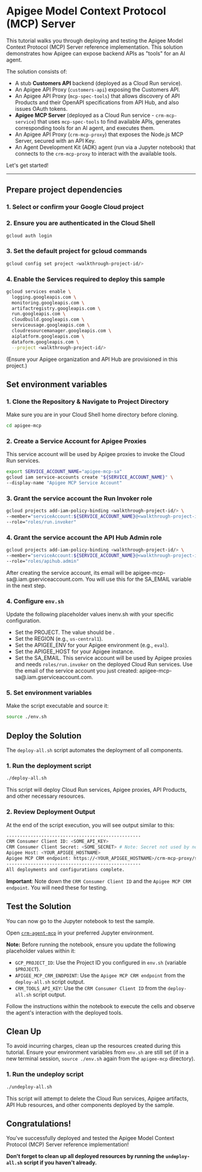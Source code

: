 # Apigee Model Context Protocol (MCP) Server

This tutorial walks you through deploying and testing the Apigee Model Context Protocol (MCP) Server reference implementation. This solution demonstrates how Apigee can expose backend APIs as "tools" for an AI agent.

The solution consists of:
*   A stub **Customers API** backend (deployed as a Cloud Run service).
*   An Apigee API Proxy (`customers-api`) exposing the Customers API.
*   An Apigee API Proxy (`mcp-spec-tools`) that allows discovery of API Products and their OpenAPI specifications from API Hub, and also issues OAuth tokens.
*   **Apigee MCP Server** (deployed as a Cloud Run service - `crm-mcp-service`) that uses `mcp-spec-tools` to find available APIs, generates corresponding tools for an AI agent, and executes them.
*   An Apigee API Proxy (`crm-mcp-proxy`) that exposes the Node.js MCP Server, secured with an API Key.
*   An Agent Development Kit (ADK) agent (run via a Jupyter notebook) that connects to the `crm-mcp-proxy` to interact with the available tools.

Let's get started!

---

## Prepare project dependencies

### 1. Select or confirm your Google Cloud project
<walkthrough-project-setup></walkthrough-project-setup>

### 2. Ensure you are authenticated in the Cloud Shell
```sh
gcloud auth login
```

### 3. Set the default project for gcloud commands
```sh
gcloud config set project <walkthrough-project-id/>
```

### 4. Enable the Services required to deploy this sample
```sh
gcloud services enable \
  logging.googleapis.com \
  monitoring.googleapis.com \
  artifactregistry.googleapis.com \
  run.googleapis.com \
  cloudbuild.googleapis.com \
  serviceusage.googleapis.com \
  cloudresourcemanager.googleapis.com \
  aiplatform.googleapis.com \
  dataform.googleapis.com \
  --project <walkthrough-project-id/>
```
(Ensure your Apigee organization and API Hub are provisioned in this project.)

## Set environment variables

### 1. Clone the Repository & Navigate to Project Directory
Make sure you are in your Cloud Shell home directory before cloning.
```sh
cd apigee-mcp
```

### 2. Create a Service Account for Apigee Proxies

This service account will be used by Apigee proxies to invoke the Cloud Run services. 
```sh 
export SERVICE_ACCOUNT_NAME="apigee-mcp-sa" 
gcloud iam service-accounts create "${SERVICE_ACCOUNT_NAME}" \
--display-name "Apigee MCP Service Account"
```
### 3. Grant the service account the Run Invoker role
```sh
gcloud projects add-iam-policy-binding <walkthrough-project-id/> \
--member="serviceAccount:${SERVICE_ACCOUNT_NAME}@<walkthrough-project-id/>.iam.gserviceaccount.com" \
--role="roles/run.invoker"
```
### 4. Grant the service account the API Hub Admin role
```sh
gcloud projects add-iam-policy-binding <walkthrough-project-id/> \
--member="serviceAccount:${SERVICE_ACCOUNT_NAME}@<walkthrough-project-id/>.iam.gserviceaccount.com" \
--role="roles/apihub.admin"
```
After creating the service account, its email will be apigee-mcp-sa@<walkthrough-project-id/>.iam.gserviceaccount.com. You will use this for the SA_EMAIL variable in the next step.

### 4. Configure `env.sh`

Update the following placeholder values in<walkthrough-editor-open-file filePath="apigee-mcp/env.sh">env.sh</walkthrough-editor-open-file> with your specific configuration.

*   Set the <walkthrough-editor-select-regex filePath="apigee-mcp/env.sh" regex="PROJECT_ID_TO_SET">PROJECT</walkthrough-editor-select-regex>. The value should be <walkthrough-project-id/>.
*   Set the <walkthrough-editor-select-regex filePath="apigee-mcp/env.sh" regex="REGION_TO_SET">REGION</walkthrough-editor-select-regex> (e.g., `us-central1`).
*   Set the <walkthrough-editor-select-regex filePath="apigee-mcp/env.sh" regex="APIGEE_ENV_TO_SET">APIGEE_ENV</walkthrough-editor-select-regex> for your Apigee environment (e.g., `eval`).
*   Set the <walkthrough-editor-select-regex filePath="apigee-mcp/env.sh" regex="APIGEE_HOST_TO_SET">APIGEE_HOST</walkthrough-editor-select-regex> for your Apigee instance.
*   Set the <walkthrough-editor-select-regex filePath="apigee-mcp/env.sh" regex="SA_EMAIL_TO_SET">SA_EMAIL</walkthrough-editor-select-regex>. This service account will be used by Apigee proxies and needs `roles/run.invoker` on the deployed Cloud Run services. Use the email of the service account you just created: apigee-mcp-sa@<walkthrough-project-id/>.iam.gserviceaccount.com.

### 5. Set environment variables
Make the script executable and source it:
```sh
source ./env.sh
```

## Deploy the Solution
The `deploy-all.sh` script automates the deployment of all components.

### 1. Run the deployment script
```sh
./deploy-all.sh
```
This script will deploy Cloud Run services, Apigee proxies, API Products, and other necessary resources.

### 2. Review Deployment Output
At the end of the script execution, you will see output similar to this:
```sh
--------------------------------------------------
CRM Consumer Client ID: <SOME_API_KEY>
CRM Consumer Client Secret: <SOME_SECRET> # Note: Secret not used by notebook
Apigee Host: <YOUR_APIGEE_HOSTNAME>
Apigee MCP CRM endpoint: https://<YOUR_APIGEE_HOSTNAME>/crm-mcp-proxy/sse
--------------------------------------------------
All deployments and configurations complete.
```
**Important**: Note down the `CRM Consumer Client ID` and the `Apigee MCP CRM endpoint`. You will need these for testing.

## Test the Solution

You can now go to the Jupyter notebook to test the sample.

Open [`crm-agent-mcp`](https://github.com/GoogleCloudPlatform/apigee-samples/blob/main/apigee-mcp/notebooks/crm-agent-mcp.ipynb) in your preferred Jupyter environment.

**Note:** Before running the notebook, ensure you update the following placeholder values within it:
*   `GCP_PROJECT_ID`: Use the Project ID you configured in `env.sh` (variable `$PROJECT`).
*   `APIGEE_MCP_CRM_ENDPOINT`: Use the `Apigee MCP CRM endpoint` from the `deploy-all.sh` script output.
*   `CRM_TOOLS_API_KEY`: Use the `CRM Consumer Client ID` from the `deploy-all.sh` script output.

Follow the instructions within the notebook to execute the cells and observe the agent's interaction with the deployed tools.

## Clean Up

To avoid incurring charges, clean up the resources created during this tutorial.
Ensure your environment variables from `env.sh` are still set (if in a new terminal session, `source ./env.sh` again from the `apigee-mcp` directory).

### 1. Run the undeploy script
```sh
./undeploy-all.sh
```
This script will attempt to delete the Cloud Run services, Apigee artifacts, API Hub resources, and other components deployed by the sample.

## Congratulations!

<walkthrough-conclusion-trophy></walkthrough-conclusion-trophy>

You've successfully deployed and tested the Apigee Model Context Protocol (MCP) Server reference implementation!

**Don't forget to clean up all deployed resources by running the `undeploy-all.sh` script if you haven't already.**
